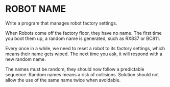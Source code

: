 # ROBOT NAME

Write a program that manages robot factory settings.

When Robots come off the factory floor, they have no name.  The first time you boot them up, a random name is generated, such as RX837 or BC811.

Every once in a while, we need to reset a robot to its factory settings, which means their name gets wiped.  The next time you ask, it will respond with a new random name.

The names must be random, they should now follow a predictable sequence.  Random names means a risk of collisions.  Solution should not allow the use of the same name twice when avoidable.